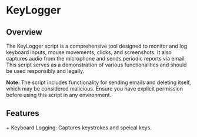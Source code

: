 <h1>KeyLogger</h1>
<h2>Overview</h2>
<p>
  The KeyLogger script is a comprehensive tool designed to monitor and log keyboard inputs, mouse movements, clicks, and screenshots. It also captures audio from the microphone and sends periodic reports via email. This script serves as a demonstration of various functionalities and should be used responsibly and legally.
</p>
<p>
  <b>Note: </b>The script includes functionality for sending emails and deleting itself, which may be considered malicious. Ensure you have explicit permission before using this script in any environment.
</p>

<h2>Features</h2>
+ Keyboard Logging: Captures keystrokes and speical keys.
